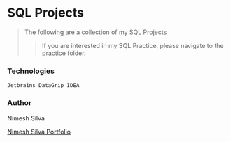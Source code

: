 # SQL Projects

> The following are a collection of my SQL Projects
>> If you are interested in my SQL Practice, please navigate to the practice folder.

### Technologies

    Jetbrains DataGrip IDEA

### Author

Nimesh Silva


[Nimesh Silva Portfolio](https://nimeshsilvaportfolio.netlify.com/)


